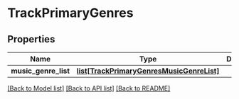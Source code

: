# TrackPrimaryGenres

## Properties
Name | Type | Description | Notes
------------ | ------------- | ------------- | -------------
**music_genre_list** | [**list[TrackPrimaryGenresMusicGenreList]**](TrackPrimaryGenresMusicGenreList.md) |  | [optional] 

[[Back to Model list]](../README.md#documentation-for-models) [[Back to API list]](../README.md#documentation-for-api-endpoints) [[Back to README]](../README.md)


